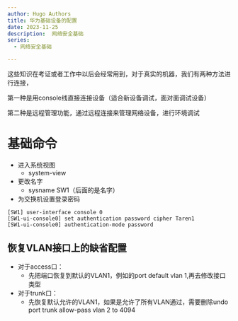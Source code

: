 ```yaml
---
author: Hugo Authors
title: 华为基础设备的配置
date: 2023-11-25
description:  网络安全基础
series:
  - 网络安全基础

---
```


这些知识在考证或者工作中以后会经常用到，对于真实的机器，我们有两种方法进行连接，

第一种是用console线直接连接设备（适合新设备调试，面对面调试设备）

第二种是远程管理功能，通过远程连接来管理网络设备，进行环境调试

<!--more-->
# 基础命令
- 进入系统视图
  - system-view
- 更改名字
  - sysname SW1（后面的是名字）
- 为交换机设置登录密码
```
[SW1] user-interface console 0 
[SW1-ui-console0] set authentication password cipher Taren1
[SW1-ui-console0] authentication-mode password 
```


## 恢复VLAN接口上的缺省配置
- 对于access口：
  - 先把端口恢复到默认的VLAN1，例如的port default vlan 1,再去修改接口类型
- 对于trunk口：
  - 先恢复默认允许的VLAN1，如果是允许了所有VLAN通过，需要删除undo port trunk allow-pass vlan 2 to 4094
